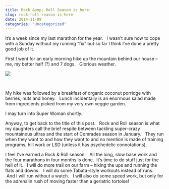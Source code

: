 ```yaml
---
title: Rock &amp; Roll Season is here!
slug: rock-roll-season-is-here
date: 2014-11-09
categories: "Uncategorized"
---
```


<p>It’s a week since my last marathon for the year.   I wasn’t sure how to cope with a Sunday without my running “fix” but so far I think I’ve done a pretty good job of it.</p>
<p>First I went for an early morning hike up the mountain behind our house – me, my better half (?) and 7 dogs.   Glorious weather.</p>
<p><img src="https://res.cloudinary.com/dy6grlu8z/image/upload/v1558842154/lobclzi7kqvupu5jgugg.jpg"/></p>
<p> </p>
<p>My hike was followed by a breakfast of organic coconut porridge with berries, nuts and honey.   Lunch incidentally is an enormous salad made from ingredients picked from my very own veggie garden.</p>
<p>I may turn into Super Woman shortly.</p>
<p>Anyway, to get back to the title of this post.   Rock and Roll season is what my daughters call the brief respite between tackling super-crazy mountainous ultras and the start of Comrades season in January.   They run when they want to and how they want to and no mention is made of training programs, hill work or LSD (unless it has psychedelic connotations).</p>
<p>I feel I’ve earned a Rock &amp; Roll season.   All the long, slow base work and the four marathons in four months is done.  It’s time to do stuff just for the hell of it.   I will do more trail on our farm – hiking the ups and running the flats and downs.   I will do some Tabata-style workouts instead of runs.  And I will run without a watch.   I will also do some speed work, but only for the adrenalin rush of moving faster than a geriatric tortoise!</p>







